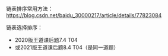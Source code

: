 链表排序常用方法：
https://blog.csdn.net/baidu_30000217/article/details/77823084

链表选择排序：
* 2020版王道课后题7.4 T04
* 或2021版王道课后题8.4 T04（是同一道题）
